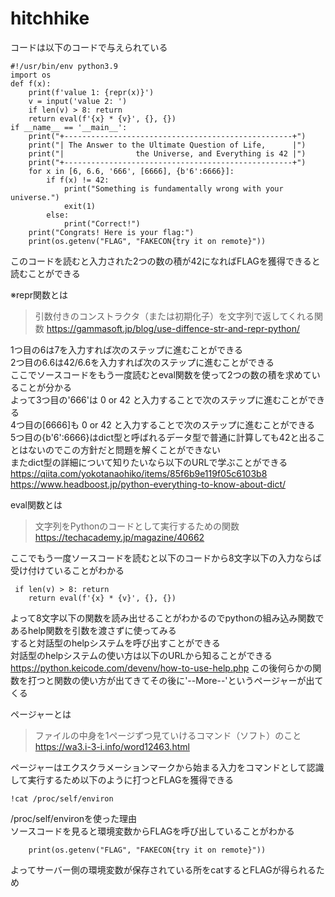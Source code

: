 # hitchhike
コードは以下のコードで与えられている<br>
```
#!/usr/bin/env python3.9
import os
def f(x):
    print(f'value 1: {repr(x)}')
    v = input('value 2: ')
    if len(v) > 8: return
    return eval(f'{x} * {v}', {}, {})
if __name__ == '__main__':
    print("+---------------------------------------------------+")
    print("| The Answer to the Ultimate Question of Life,      |")
    print("|                the Universe, and Everything is 42 |")
    print("+---------------------------------------------------+")
    for x in [6, 6.6, '666', [6666], {b'6':6666}]:
        if f(x) != 42:
            print("Something is fundamentally wrong with your universe.")
            exit(1)
        else:
            print("Correct!")
    print("Congrats! Here is your flag:")
    print(os.getenv("FLAG", "FAKECON{try it on remote}"))
```

このコードを読むと入力された2つの数の積が42になればFLAGを獲得できると読むことができる<br>

※repr関数とは
>引数付きのコンストラクタ（または初期化子）を文字列で返してくれる関数
https://gammasoft.jp/blog/use-diffence-str-and-repr-python/

1つ目の6は7を入力すれば次のステップに進むことができる<br>
2つ目の6.6は42/6.6を入力すれば次のステップに進むことができる<br>
ここでソースコードをもう一度読むとeval関数を使って2つの数の積を求めていることが分かる<br>
よって3つ目の'666'は 0 or 42 と入力することで次のステップに進むことができる<br>
4つ目の[6666]も 0 or 42 と入力することで次のステップに進むことができる<br>
5つ目の{b'6':6666}はdict型と呼ばれるデータ型で普通に計算しても42と出ることはないのでこの方針だと問題を解くことができない<br>
またdict型の詳細について知りたいなら以下のURLで学ぶことができる<br>
https://qiita.com/yokotanaohiko/items/85f6b9e119f05c6103b8
https://www.headboost.jp/python-everything-to-know-about-dict/

eval関数とは<br>
>文字列をPythonのコードとして実行するための関数
https://techacademy.jp/magazine/40662

ここでもう一度ソースコードを読むと以下のコードから8文字以下の入力ならば受け付けていることがわかる
```
 if len(v) > 8: return
    return eval(f'{x} * {v}', {}, {})
```
よって8文字以下の関数を読み出せることがわかるのでpythonの組み込み関数であるhelp関数を引数を渡さずに使ってみる<br>
すると対話型のhelpシステムを呼び出すことができる<br>
対話型のhelpシステムの使い方は以下のURLから知ることができる<br>
https://python.keicode.com/devenv/how-to-use-help.php
この後何らかの関数を打つと関数の使い方が出てきてその後に'--More--'というページャーが出てくる<br>

ページャーとは<br>
>ファイルの中身を1ページずつ見ていけるコマンド（ソフト）のこと
https://wa3.i-3-i.info/word12463.html

ページャーはエクスクラメーションマークから始まる入力をコマンドとして認識して実行するため以下のように打つとFLAGを獲得できる
```
!cat /proc/self/environ
```
/proc/self/environを使った理由<br>
ソースコードを見ると環境変数からFLAGを呼び出していることがわかる
```
    print(os.getenv("FLAG", "FAKECON{try it on remote}"))
```
よってサーバー側の環境変数が保存されている所をcatするとFLAGが得られるため